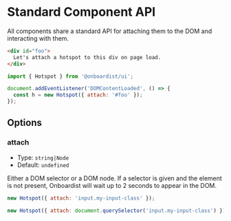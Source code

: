 # Standard Component API

All components share a standard API for attaching them to the DOM and interacting with them.

```html
<div id="foo">
  Let's attach a hotspot to this div on page load.
</div>
```

```javascript
import { Hotspot } from '@onboardist/ui';

document.addEventListener('DOMContentLoaded', () => {
  const h = new Hotspot({ attach: '#foo' });
});
```

## Options

### attach

* Type: `string|Node`
* Default: `undefined`

Either a DOM selector or a DOM node. If a selector is given and the element is not present, Onboardist will wait up to 2 seconds to appear in the DOM.

```js
new Hotspot({ attach: 'input.my-input-class' });

new Hotspot({ attach: document.querySelector('input.my-input-class') });
```